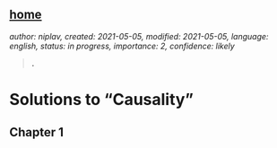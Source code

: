 [home](./index.md)
-------------------

*author: niplav, created: 2021-05-05, modified: 2021-05-05, language: english, status: in progress, importance: 2, confidence: likely*

> __.__

Solutions to “Causality”
=========================

Chapter 1
----------
